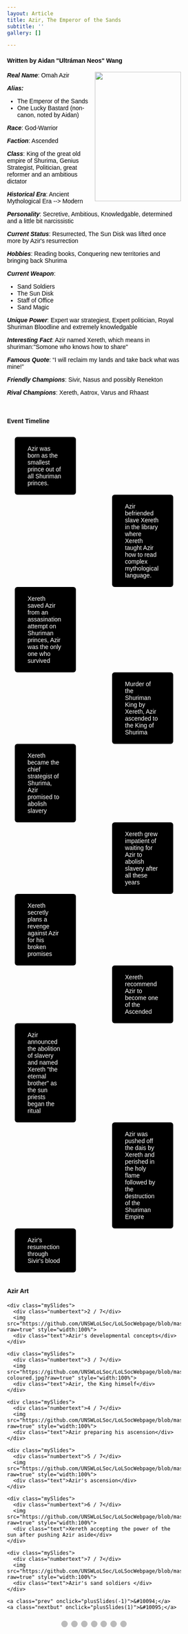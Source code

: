 ```yaml
---
layout: Article
title: Azir, The Emperor of the Sands
subtitle: ''
gallery: []

---
```

#### Written by Aidan "Ultráman Neos" Wang

<html>
  <img src="https://github.com/UNSWLoLSoc/LoLSocWebpage/blob/master/uploads/azir%20portrait%20new.jpg?raw=true" width="200" height="300" style="float:right">
  
  <p> <strong><em>Real Name</em></strong>: Omah Azir </p>
  <p><strong><em>Alias:</em></strong></p>
  <ul>
  <li>The Emperor of the Sands</li>
  <li> One Lucky Bastard (non-canon, noted by Aidan)</li>
  </ul>
  
  <p> <strong><em>Race</em></strong>: God-Warrior </p>
  
  <p> <strong><em>Faction</em></strong>: Ascended </p>
  
  <p> <strong><em>Class</em></strong>: King of the great old empire of Shurima, Genius Strategist, Politician, great reformer and an ambitious dictator </p>
  
  <p> <strong><em>Historical Era</em></strong>: Ancient Mythological Era --> Modern </p>
  
  <p> <strong><em>Personality</em></strong>:  Secretive, Ambitious, Knowledgable, determined and a little bit narcissistic </p>
  
  <p><strong><em> Current Status</em></strong>: Resurrected, The Sun Disk was lifted once more by Azir's resurrection</p>
  
  <p> <strong><em>Hobbies</em></strong>: Reading books, Conquering new territories and bringing back Shurima </p>
  
  <p> <strong><em>Current Weapon</em></strong>: </p>
  <ul>
  <li>Sand Soldiers</li>
  <li>The Sun Disk</li>
  <li>Staff of Office</li>
  <li>Sand Magic</li>
  </ul>
  
  <p> <strong><em>Unique Power</em></strong>: Expert war strategiest, Expert politician, Royal Shuriman Bloodline and extremely knowledgable </p>
  
  <p> <strong><em>Interesting Fact</em></strong>: Azir named Xereth, which means in shuriman:"Somone who knows how to share"</p>
  
  <p> <strong><em>Famous Quote</em></strong>: “I will reclaim my lands and take back what was mine!”</p>
  
  <p> <strong><em>Friendly Champions</em></strong>: Sivir, Nasus and possibly Renekton</p>
  
  <p> <strong><em>Rival Champions</em></strong>: Xereth, Aatrox, Varus and Rhaast </p>
 
  <br>
  <h4> Event Timeline </h4>
  <meta name="viewport" content="width=device-width, initial-scale=1.0">
  <style>
    * {
      box-sizing: border-box;
    }
    
    p {
      margin: 10px 0;
    }
  
    body {
      color:black;
      font-family: Helvetica, sans-serif;
    }
  
    #para1 {
      color: white;
    } 
  
    /* The actual timeline (the vertical ruler) */
    .timeline {
      position: relative;
      max-width: 780px;
      margin: 0 auto;
    }
  
    /* The actual timeline (the vertical ruler) */
    .timeline::after {
      content: '';
      position: absolute;
      width: 6px;
      background-color: black;
      top: 0;
      bottom: 0;
      left: 50%;
      margin-left: -3px;
    }
  
    /* Container around content */
    .cont {
      padding: 0px 40px;
      position: relative;
      background-color: inherit;
      width: 55%;
    }
  
    /* The circles on the timeline */
    .cont::after {
      content: '';
      position: absolute;
      width: 25px;
      height: 25px;
      right: -17px;
      background-color: white;
      border: 4px solid #FF9F55;
      top: 15px;
      border-radius: 50%;
      z-index: 1;
    }
  
    /* Place the container to the left */
    .left {
      left: -5.5%;
    }
  
    /* Place the container to the right */
    .right {
      left: 50.5%;
    }
  
    /* Add arrows to the left container (pointing right) */
    .left::before {
      content: " ";
      height: 0;
      position: absolute;
      top: 22px;
      width: 0;
      z-index: 1;
      right: 30px;
      border: medium solid black;
      border-width: 10px 0 10px 10px;
      border-color: transparent transparent transparent black;
    }
  
    /* Add arrows to the right container (pointing left) */
    .right::before {
      content: " ";
      height: 0;
      position: absolute;
      top: 22px;
      width: 0;
      z-index: 1;
      left: 30px;
      border: medium solid black;
      border-width: 10px 10px 10px 0;
      border-color: transparent black transparent transparent;
    }
  
    /* Fix the circle for containers on the right side */
    .right::after {
      left: -16px;
    }
  
    /* The actual content */
    .content {
      padding: 5px 30px;
      background-color:black;
      position: relative;
      border-radius: 6px;
    }
  
    /* Media queries - Responsive timeline on screens less than 600px wide */
    @media screen and (max-width: 600px) {
      /* Place the timelime to the left */
      .timeline::after {
        left: 30px;
      }
  
  
      /* Full-width containers */
      .cont {
        width: 100%;
        padding-left: 70px;
        padding-right: 25px;
      }
  
      /* Make sure that all arrows are pointing leftwards */
      .cont::before {
        left: 60px;
        border: medium solid white;
        border-width: 10px 10px 10px 0;
        border-color: transparent white transparent transparent;
      }
  
      /* Make sure all circles are at the same spot */
      .left::after, .right::after {
        left: 15px;
        
      }
  
      /* Make all right containers behave like the left ones */
      .right {
        left: 0%;
      }
       .left {
        left: 0%;
      }
    }
  </style>
  
  <style>
    * {box-sizing: border-box}
    body {font-family: Verdana, sans-serif; margin:0}
    .mySlides {display: none}
    img {vertical-align: middle;}
  
    /* Slideshow container */
    .slideshow-container {
      max-width: 1000px;
      position: relative;
      margin: auto;
    }
  
    /* Next & previous buttons */
    .prev, .nextbut {
      cursor: pointer;
      position: absolute;
      top: 50%;
      width: auto;
      padding: 16px;
      margin-top: -22px;
      color: white;
      font-weight: bold;
      font-size: 18px;
      transition: 0.6s ease;
      border-radius: 0 3px 3px 0;
      user-select: none;
    }
  
    /* Position the "next button" to the right */
    .nextbut {
      right: 0;
      border-radius: 3px 0 0 3px;
    }
  
    /* On hover, add a black background color with a little bit see-through */
    .prev:hover, .nextbut:hover {
      background-color: rgba(0,0,0,0.8);
    }
  
    /* Caption text */
    .text {
      color: #f2f2f2;
      font-size: 15px;
      padding: 8px 12px;
      position: absolute;
      bottom: 8px;
      width: 100%;
      text-align: center;
    }
  
    /* Number text (1/3 etc) */
    .numbertext {
      color: #f2f2f2;
      font-size: 12px;
      padding: 8px 12px;
      position: absolute;
      top: 0;
    }
  
    /* The dots/bullets/indicators */
    .dot {
      cursor: pointer;
      height: 15px;
      width: 15px;
      margin: 0 2px;
      background-color: #bbb;
      border-radius: 50%;
      display: inline-block;
      transition: background-color 0.6s ease;
    }
  
    .active, .dot:hover {
      background-color: #717171;
    }
  
    /* Fading animation */
    .fade {
      -webkit-animation-name: fade;
      -webkit-animation-duration: 1.5s;
      animation-name: fade;
      animation-duration: 1.5s;
    }
  
    @-webkit-keyframes fade {
      from {opacity: .4} 
      to {opacity: 1}
    }
  
    @keyframes fade {
      from {opacity: .4} 
      to {opacity: 1}
    }
  
    /* On smaller screens, decrease text size */
    @media only screen and (max-width: 300px) {
      .prev, .nextbut,.text {font-size: 11px}
    }
  </style>
  
  <div id="para1" class="timeline" style="padding-top: 10px;">
    <div class="cont left">
      <div class="content">
        <p >Azir was born as the smallest prince out of all Shuriman princes.</p>
      </div>
    </div>
    <div class="cont right">
      <div class="content">
        <p>Azir befriended slave Xereth in the library where Xereth taught Azir how to read complex mythological language.</p>
      </div>
    </div>
    <div class="cont left">
      <div class="content">
        <p>Xereth saved Azir from an assasination attempt on Shuriman princes, Azir was the only one who survived</p>
      </div>
    </div>
    <div class="cont right">
      <div class="content">
        <p>Murder of the Shuriman King by Xereth, Azir ascended to the King of Shurima</p>
      </div>
    </div>
    <div class="cont left">
      <div class="content">
        <p>Xereth became the chief strategist of Shurima, Azir promised to abolish slavery</p>
      </div>
    </div>
    <div class="cont right">
      <div class="content">
        <p>Xereth grew impatient of waiting for Azir to abolish slavery after all these years </p>
      </div>
    </div>
    <div class="cont left">
      <div class="content">
        <p>Xereth secretly plans a revenge against Azir for his broken promises </p>
      </div>
    </div>
    <div class="cont right">
      <div class="content">
        <p>Xereth recommend Azir to become one of the Ascended </p>
      </div>
    </div>
    <div class="cont left">
      <div class="content">
        <p>Azir announced the abolition of slavery and named Xereth "the eternal brother" as the sun priests began the ritual </p>
      </div>
    </div>
    <div class="cont right">
        <div class="content">
          <p>Azir was pushed off the dais by Xereth and perished in the holy flame followed by the destruction of the Shuriman Empire </p>
        </div>
      </div>
    <div class="cont left">
      <div class="content">
        <p>Azir's resurrection through Sivir's blood</p>
      </div>
    </div>
  </div>
  <br>
  <h4> Azir Art </h4>
  <meta name="viewport" content="width=device-width, initial-scale=1">
  
  <div class="slideshow-container">
    <div class="mySlides">
      <div class="numbertext">1 / 7</div>
      <img src="https://github.com/UNSWLoLSoc/LoLSocWebpage/blob/master/uploads/azir%20and%20the%20city%20of%20the%20sun.jpg?raw=true" style="width:100%">
      <div class="text">Azir making reforms to the City of the Sun</div>
    </div>
  
    <div class="mySlides">
      <div class="numbertext">2 / 7</div>
      <img src="https://github.com/UNSWLoLSoc/LoLSocWebpage/blob/master/uploads/azir%20developmental%20concepts.jpg?raw=true" style="width:100%">
      <div class="text">Azir's developmental concepts</div>
    </div>
  
    <div class="mySlides">
      <div class="numbertext">3 / 7</div>
      <img src="https://github.com/UNSWLoLSoc/LoLSocWebpage/blob/master/uploads/azir-coloured.jpg?raw=true" style="width:100%">
      <div class="text">Azir, the King himself</div>
    </div>
  
    <div class="mySlides">
      <div class="numbertext">4 / 7</div>
      <img src="https://github.com/UNSWLoLSoc/LoLSocWebpage/blob/master/uploads/azir%20preparing%20his%20ascension.jpg?raw=true" style="width:100%">
      <div class="text">Azir preparing his ascension</div>
    </div>
  
    <div class="mySlides">
      <div class="numbertext">5 / 7</div>
      <img src="https://github.com/UNSWLoLSoc/LoLSocWebpage/blob/master/uploads/azir's%20ascension.png?raw=true" style="width:100%">
      <div class="text">Azir's ascension</div>
    </div>
  
    <div class="mySlides">
      <div class="numbertext">6 / 7</div>
      <img src="https://github.com/UNSWLoLSoc/LoLSocWebpage/blob/master/uploads/Azir%20accepting%20the%20power%20of%20the%20sun%20after%20shoving%20azir%20to%20the%20side.jpg?raw=true" style="width:100%">
      <div class="text">Xereth accepting the power of the sun after pushing Azir aside</div>
    </div>
  
    <div class="mySlides">
      <div class="numbertext">7 / 7</div>
      <img src="https://github.com/UNSWLoLSoc/LoLSocWebpage/blob/master/uploads/Sand%20Soldier.png?raw=true" style="width:100%">
      <div class="text">Azir's sand soldiers </div>
    </div>
  
    <a class="prev" onclick="plusSlides(-1)">&#10094;</a>
    <a class="nextbut" onclick="plusSlides(1)">&#10095;</a>
  </div>
  
  <div style="text-align:center; padding-top: 10px;">
      <span class="dot" onclick="currentSlide(1)"></span> 
      <span class="dot" onclick="currentSlide(2)"></span> 
      <span class="dot" onclick="currentSlide(3)"></span> 
      <span class="dot" onclick="currentSlide(4)"></span> 
      <span class="dot" onclick="currentSlide(5)"></span> 
      <span class="dot" onclick="currentSlide(6)"></span> 
      <span class="dot" onclick="currentSlide(7)"></span> 
  </div>
  
  <script>
  var slideIndex = 1;
  showSlides(slideIndex);
  
  function plusSlides(n) {
    showSlides(slideIndex += n);
  }
  
  function currentSlide(n) {
    showSlides(slideIndex = n);
  }
  
  function showSlides(n) {
    var i;
    var slides = document.getElementsByClassName("mySlides");
    var dots = document.getElementsByClassName("dot");
    if (n > slides.length) {slideIndex = 1}    
    if (n < 1) {slideIndex = slides.length}
    for (i = 0; i < slides.length; i++) {
        slides[i].style.display = "none";  
    }
    for (i = 0; i < dots.length; i++) {
        dots[i].className = dots[i].className.replace(" active", "");
    }
    slides[slideIndex-1].style.display = "block";  
    dots[slideIndex-1].className += " active";
  }
  </script>
  </html>